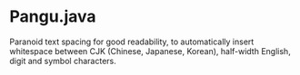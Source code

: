 Pangu.java
==========

Paranoid text spacing for good readability, to automatically insert whitespace between CJK (Chinese, Japanese, Korean), half-width English, digit and symbol characters.
